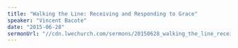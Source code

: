 ```yaml
---
title: "Walking the Line: Receiving and Responding to Grace"
speaker: "Vincent Bacote"
date: "2015-06-28"
sermonUrl: "//cdn.lwechurch.com/sermons/20150628_walking_the_line_receiving_and_responding_to_grace2.mp3"
---
```


